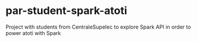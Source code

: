 # par-student-spark-atoti
Project with students from CentraleSupelec to explore Spark API in order to power atoti with Spark
